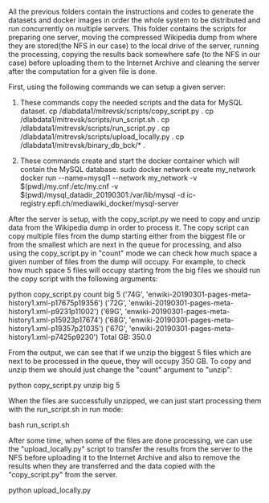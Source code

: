 All the previous folders contain the instructions and codes to generate the datasets and docker images in order the whole system to be distributed and run concurrently on multiple servers. This folder contains the scripts for preparing one server, moving the compressed Wikipedia dump from where they are stored(the NFS in our case) to the local drive of the server, running the processing, copying the results back somewhere safe (to the NFS in our case) before uploading them to the Internet Archive and cleaning the server after the computation for a given file is done.

First, using the following commands we can setup a given server:
1. These commands copy the needed scripts and the data for MySQL dataset.
cp /dlabdata1/mitrevsk/scripts/copy_script.py .
cp /dlabdata1/mitrevsk/scripts/run_script.sh . 
cp /dlabdata1/mitrevsk/scripts/run_script.py .
cp /dlabdata1/mitrevsk/scripts/upload_locally.py .
cp /dlabdata1/mitrevsk/binary_db_bck/* .

2. These commands create and start the docker container which will contain the MySQL database.
sudo docker network create my_network
docker run --name=mysql1 --network my_network -v $(pwd)/my.cnf:/etc/my.cnf -v $(pwd)/mysql_datadir_20190301:/var/lib/mysql -d ic-registry.epfl.ch/mediawiki_docker/mysql-server

After the server is setup, with the copy_script.py we need to copy and unzip data from the Wikipedia dump in order to process it.
The copy script can copy multiple files from the dump starting either from the biggest file or from the smallest which are next in the queue for processing, and also using the copy_script.py in "count" mode we can check how much space a given number of files from the dump will occupy. For example, to check how much space 5 files will occupy starting from the big files we should run the copy script with the following arguments:

python copy_script.py count big 5
('74G', 'enwiki-20190301-pages-meta-history1.xml-p17675p19356')
('72G', 'enwiki-20190301-pages-meta-history1.xml-p9231p11002')
('69G', 'enwiki-20190301-pages-meta-history1.xml-p15923p17674')
('68G', 'enwiki-20190301-pages-meta-history1.xml-p19357p21035')
('67G', 'enwiki-20190301-pages-meta-history1.xml-p7425p9230')
Total GB: 350.0

From the output, we can see that if we unzip the biggest 5 files which are next to be processed in the queue, they will occupy 350 GB. To copy and unzip them we should just change the "count" argument to "unzip":

python copy_script.py unzip big 5

When the files are successfully unzipped, we can just start processing them with the run_script.sh in run mode:

 bash run_script.sh

After some time, when some of the files are done processing, we can use the "upload_locally.py" script to transfer the results from the server to the NFS before uploading it to the Internet Archive and also to remove the results when they are transferred and the data copied with the "copy_script.py" from the server.

python upload_locally.py
